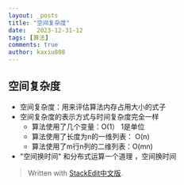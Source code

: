 ```yaml
---
layout: _posts
title: "空间复杂度"
date:   2023-12-31-12
tags: [算法]
comments: true
author: kaxiu808  
--- 
```


空间复杂度
--

- 空间复杂度：用来评估算法内存占用大小的式子
- 空间复杂度的表示方式与时间复杂度完全一样
	- 算法使用了几个变量：O(1）              1是单位
	- 算法使用了长度为n的一维列表： O(n)
	- 算法使用了m行n列的二维列表：O(mn)
-  "空间换时间"
和分布式运算一个道理 ，空间换时间



> Written with [StackEdit中文版](https://stackedit.cn/).
<!--stackedit_data:
eyJoaXN0b3J5IjpbOTI1NjM5MDAzXX0=
-->